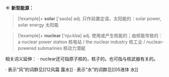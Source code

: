 ☀ <span class="category">**新型能源：**</span>
>[!example]+ <span class="vocabulary">**solar**</span> ['səʊlə] 
> <span class="definition">adj. 只作前置定语，太阳能的：</span>solar power, solar energy 太阳能

>[!example]+ <span class="vocabulary">**nuclear**</span> ['nju:klɪə] 
> <span class="definition">adj. 使用或产生核能的；由核能导致的：</span>a nuclear power station 核电站 / the nuclear industry 核工业 / nuclear-powered submarines 核动力潜艇

相关词义延伸：
· nuclear还可指原子核的，核子的。也可指与核武器有关的。

· 表示“风”的词群见[[12风霜 露水]]
· 表示“水”的词群见[[05液体 水]]

